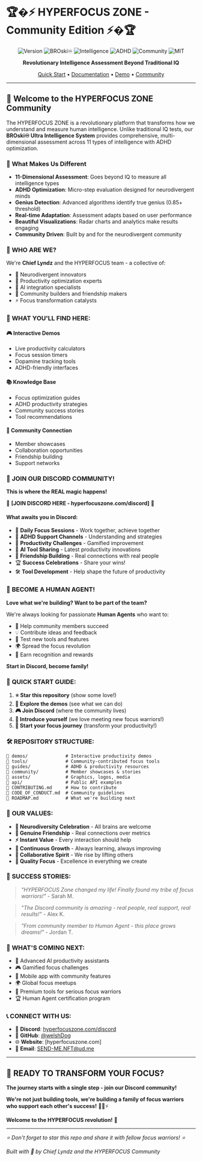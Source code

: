 # 🏆�⚡ HYPERFOCUS ZONE - Community Edition ⚡�🏆

<div align="center">

![Version](https://img.shields.io/badge/Version-V10_Community-1f425f.svg)
![BROski♾️](https://img.shields.io/badge/BROski♾️-Ultra_Intelligence-00ff00.svg)
![Intelligence](https://img.shields.io/badge/Intelligence-11_Dimensions-ff6b35.svg)
![ADHD](https://img.shields.io/badge/ADHD-Optimized-4287f5.svg)
![Community](https://img.shields.io/badge/Community-Friendly-ff69b4.svg)
![MIT](https://img.shields.io/badge/License-MIT-yellow.svg)

**Revolutionary Intelligence Assessment Beyond Traditional IQ**

[Quick Start](#-quick-start) • [Documentation](#-documentation) • [Demo](#-demo) • [Community](#-community)

</div>

---

## 🌟 **Welcome to the HYPERFOCUS ZONE Community**

The HYPERFOCUS ZONE is a revolutionary platform that transforms how we understand and measure human intelligence. Unlike traditional IQ tests, our **BROski♾️ Ultra Intelligence System** provides comprehensive, multi-dimensional assessment across 11 types of intelligence with ADHD optimization.

### 🧠 **What Makes Us Different**

- **11-Dimensional Assessment**: Goes beyond IQ to measure all intelligence types
- **ADHD Optimization**: Micro-step evaluation designed for neurodivergent minds
- **Genius Detection**: Advanced algorithms identify true genius (0.85+ threshold)
- **Real-time Adaptation**: Assessment adapts based on user performance
- **Beautiful Visualizations**: Radar charts and analytics make results engaging
- **Community Driven**: Built by and for the neurodivergent community

### 🎯 **WHO ARE WE?**

We're **Chief Lyndz** and the HYPERFOCUS team - a collective of:
- 🧠 Neurodivergent innovators
- 🚀 Productivity optimization experts
- 🤖 AI integration specialists
- 💚 Community builders and friendship makers
- ⚡ Focus transformation catalysts

### 🌟 **WHAT YOU'LL FIND HERE:**

#### 🎮 **Interactive Demos**
- Live productivity calculators
- Focus session timers
- Dopamine tracking tools
- ADHD-friendly interfaces

#### 📚 **Knowledge Base**
- Focus optimization guides
- ADHD productivity strategies
- Community success stories
- Tool recommendations

#### 🤝 **Community Connection**
- Member showcases
- Collaboration opportunities
- Friendship building
- Support networks

### 🎊 **JOIN OUR DISCORD COMMUNITY!**

**This is where the REAL magic happens!**

🔗 **[JOIN DISCORD HERE - hyperfocuszone.com/discord]** 🔗

#### **What awaits you in Discord:**
- 💬 **Daily Focus Sessions** - Work together, achieve together
- 🎯 **ADHD Support Channels** - Understanding and strategies
- 🚀 **Productivity Challenges** - Gamified improvement
- 🤖 **AI Tool Sharing** - Latest productivity innovations
- 💚 **Friendship Building** - Real connections with real people
- 🏆 **Success Celebrations** - Share your wins!
- 🛠️ **Tool Development** - Help shape the future of productivity

### 🌟 **BECOME A HUMAN AGENT!**

**Love what we're building? Want to be part of the team?**

We're always looking for passionate **Human Agents** who want to:
- 🤝 Help community members succeed
- 💡 Contribute ideas and feedback
- 🚀 Test new tools and features
- 🌍 Spread the focus revolution
- 💎 Earn recognition and rewards

**Start in Discord, become family!**

### 🎯 **QUICK START GUIDE:**

1. **⭐ Star this repository** (show some love!)
2. **📖 Explore the demos** (see what we can do)
3. **🎮 Join Discord** (where the community lives)
4. **💬 Introduce yourself** (we love meeting new focus warriors!)
5. **🚀 Start your focus journey** (transform your productivity!)

### 🛠️ **REPOSITORY STRUCTURE:**

```
📁 demos/              # Interactive productivity demos
📁 tools/              # Community-contributed focus tools
📁 guides/             # ADHD & productivity resources
📁 community/          # Member showcases & stories
📁 assets/             # Graphics, logos, media
📁 api/                # Public API examples
📄 CONTRIBUTING.md     # How to contribute
📄 CODE_OF_CONDUCT.md  # Community guidelines
📄 ROADMAP.md          # What we're building next
```

### 🌈 **OUR VALUES:**

- **🧠 Neurodiversity Celebration** - All brains are welcome
- **💚 Genuine Friendship** - Real connections over metrics
- **⚡ Instant Value** - Every interaction should help
- **🚀 Continuous Growth** - Always learning, always improving
- **🤝 Collaborative Spirit** - We rise by lifting others
- **💎 Quality Focus** - Excellence in everything we create

### 🎊 **SUCCESS STORIES:**

> *"HYPERFOCUS Zone changed my life! Finally found my tribe of focus warriors!"* - Sarah M.

> *"The Discord community is amazing - real people, real support, real results!"* - Alex K.

> *"From community member to Human Agent - this place grows dreams!"* - Jordan T.

### 🔮 **WHAT'S COMING NEXT:**

- 🤖 Advanced AI productivity assistants
- 🎮 Gamified focus challenges
- 📱 Mobile app with community features
- 🌍 Global focus meetups
- 💎 Premium tools for serious focus warriors
- 🏆 Human Agent certification program

### 📞 **CONNECT WITH US:**

- 💬 **Discord**: [hyperfocuszone.com/discord](https://discord.gg/2fpxEsUyfa)
- 🐙 **GitHub**: [@welshDog](https://github.com/welshDog)
- 🌐 **Website**: [hyperfocuszone.com]
- 📧 **Email**: SEND-ME.NFT@ud.me


---

## 🚀 **READY TO TRANSFORM YOUR FOCUS?**

**The journey starts with a single step - join our Discord community!**

**We're not just building tools, we're building a family of focus warriors who support each other's success!** 💚💎⚡

**Welcome to the HYPERFOCUS revolution!** 🌟

---

*⭐ Don't forget to star this repo and share it with fellow focus warriors! ⭐*

*Built with 💚 by Chief Lyndz and the HYPERFOCUS Community*
